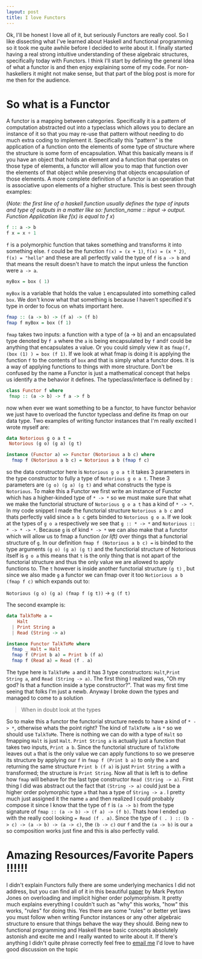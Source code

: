 ```yaml
---
layout: post
title: I love Functors
---
```


Ok, I'll be honest I love all of it, but seriously Functors are really cool. So I like dissecting what I've learned about Haskell and functional programming so it took me quite awhile before I decided to write about it. I finally started having a real strong intuitive understanding of these algebraic structures, specifically today with Functors. I think I'll start by defining the general Idea of what a functor is and then enjoy explaining some of my code. For non-haskellers it might not make sense, but that part of the blog post is more for me then for the audience.

# So what is a Functor

A functor is a mapping between categories. Specifically it is a pattern of computation abstracted out into a typeclass which allows you to declare an instance of it so that you may re-use that pattern without needing to do much extra coding to implement it. Specifically this "pattern" is the application of a function onto the elements of some type of structure where the structure is some form of encapsulation. What this basically means is if you have an object that holds an element and a function that operates on those type of elements, a functor will allow you to map that function over the elements of that object while preserving that objects encapsulation of those elements. A more complete definition of a functor is an operation that is associative upon elements of a higher structure. This is best seen through examples:

(_Note: the first line of a haskell function usually defines the type of inputs and type of outputs in a matter like so: function_name :: input -> output. Function Application like f(x) is equal to f x_)

```haskell
f :: a -> b
f x = x + 1
```

`f` is a polymorphic function that takes something and transforms it into something else. `f` could be the function `f(x) = (x + 1)`, `f(x) = (x * 2)`, `f(x) = "hello"` and these are all perfectly valid the type of `f` is `a -> b` and that means the result doesn't have to match the input unless the function were `a -> a`.

```haskell
myBox = box ( 1)
```

`myBox` is a variable that holds the value `1` encapsulated into something called `box`. We don't know what that something is because I haven't specified it's type in order to focus on whats important here.

```haskell
fmap :: (a -> b) -> (f a) -> (f b)
fmap f myBox = box (f 1)
```

`fmap` takes two inputs: a function with a type of (a -> b) and an encapsulated type denoted by `f a` where the `a` is being encapsulated by `f` and`f` could be anything that encapsulates a value. Or you could simply view it as `fmap(f, (box (1) ) = box (f 1)`. If we look at what fmap is doing it is applying the function `f` to the contents of `box` and that is simply what a functor does. It is a way of applying functions to things with more structure. Don't be confused by the name a Functor is just a mathematical concept that helps us identify a the behavior it defines. The typeclass/interface is defined by :

```haskell
class Functor f where
 fmap :: (a -> b) -> f a -> f b
```

now when ever we want something to be a functor, to have functor behavior we just have to overload the functor typeclass and define its fmap on our data type. Two examples of writing functor instances that I'm really excited I wrote myself are:

```haskell
data Notorious g o a t =
 Notorious (g o) (g a) (g t)

instance (Functor a) => Functor (Notorious a b c) where
  fmap f (Notorious a b c) = Notorious a b (fmap f c)
```

so the data constructor here is `Notorious g o a t` it takes 3 parameters in the type constructor to fully a type of `Notorious g o a t`. These 3 parameters are `(g o) (g a) (g t)` and what constructs the type is `Notorious`. To make this a Functor we first write an instance of Functor which has a higher-kinded type of `* -> *` so we must make sure that what we make the functorial structure of `Notorious g o a t` has a kind of `* -> *`. In my code snippet I made the functorial structure `Notorious a b c` and thats perfectly valid since `a b c` gets binded to `Notorious g o a`. If we look at the types of `g o a` respectively we see that `g :: * -> *` and `Notorious :: * -> * -> *`. Because `g` is of kind `* -> *` we can also make that a functor which will allow us to fmap a function _(or lift)_ over things that a functorial structure of `g`. In our definition `fmap f (Notorious a b c) =` is binded to the type arguments `(g o) (g a) (g t)` and the functiorial structure of Notorious itself is `g o a` this means that `t` is the only thing that is not apart of the functorial structure and thus the only value we are allowed to apply functions to. The `t` however is inside another functorial structure `(g t)` , but since we also made `g` a functor we can fmap over it too `Notiorious a b (fmap f c)` which expands out to:

`Notorious (g o) (g a) (fmap f (g t))` -> `g (f t)`

The second example is:

```haskell
data TalkToMe a =
    Halt
  | Print String a
  | Read (String -> a)

instance Functor TalkToMe where
  fmap _ Halt = Halt
  fmap f (Print b a) = Print b (f a)
  fmap f (Read a) = Read (f . a)
```

The type here is `TalkToMe a` and it has 3 type constructors: `Halt`,`Print String a`, and `Read (String -> a)`. The first thing I realized was, "Oh my god? Is that a function inside a type constructor?". That was my first time seeing that folks I'm just a newb. Anyway I broke down the types and managed to come to a solution

> When in doubt look at the types

So to make this a functor the functorial structure needs to have a kind of `* -> *`, otherwise whats the point right? The kind of `TalkToMe a` is `*` so we should use `TalkToMe`. There is nothing we can do with a type of `Halt` so fmapping `Halt` is just `Halt`. `Print String a` is actually just a function that takes two inputs, `Print a b`. Since the functorial structure of `TalkToMe` leaves out `a` that is the only value we can apply functions to so we preserve its structure by applying our `f` in `fmap f (Print b a)` to only the `a` and returning the same structure `Print b (f a)` is just `Print String a` with `a` transformed; the structure is `Print String`. Now all that is left is to define how `fmap` will behave for the last type constructor `Read (String -> a)`. First thing I did was abstract out the fact that `(String -> a)` could just be a higher order polymorphic type `a` that has a type of `String -> a` . I pretty much just assigned it the name `a` and then realized I could probably compose it since I know that the type of `f` is `(a -> b)` from the type signature of `fmap :: (a -> b) -> (f a) -> (f b)`. Thats how I ended up with the really cool looking `= Read (f . a)`. Since the type of `( . ) :: (b -> c) -> (a -> b) -> (a -> c)`, the `(b -> c)` our `f` and the `(a -> b)` is our `a` so composition works just fine and this is also perfectly valid.

# Amazing Resources/Favorite Papers !!!!!!

I didn't explain Functors fully there are some underlying mechanics I did not address, but you can find all of it in this beautiful [paper](http://web.cecs.pdx.edu/~mpj/pubs/fpca93.pdf) by Mark Peyton Jones on overloading and implicit higher order polymorphism. It pretty much explains everything I couldn't such as "why" this works, "how" this works, "rules" for doing this. Yes there are some "rules" or better yet laws you must follow when writing Functor instances or any other algebraic structure to ensure that things behave the way they should. Being new to functional programming and Haskell these basic concepts absolutely astonish and excite me and I really wanted to write about it. If there's anything I didn't quite phrase correctly feel free to [email me](jportorreal77@gmail.com) I'd love to have good discussion on the topic
